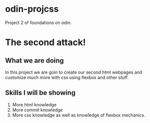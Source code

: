 # odin-projcss
Project 2 of foundations on odin.
<h1>The second attack!</h1>
<h2>What we are doing</h2>
<p>In this project we are goin to create our second html webpages and customize much more with css using flexbox and other stuff.</p>
<h2>Skills I will be showing</h2>
<ol>
<li>More html knowledge</li>
<li>More commit knowledge</li>
<li>More css knowledge as well as knowledge of flexbox mechanics.</li>
</ol>